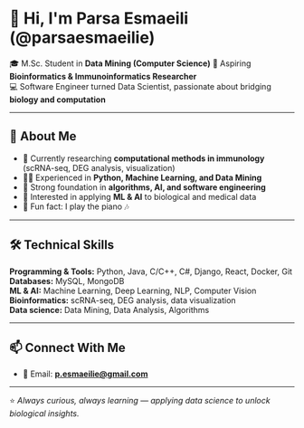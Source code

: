 # 👋 Hi, I'm Parsa Esmaeili (@parsaesmaeilie)

🎓 M.Sc. Student in **Data Mining (Computer Science)** 
🔬 Aspiring **Bioinformatics & Immunoinformatics Researcher**  
💻 Software Engineer turned Data Scientist, passionate about bridging **biology and computation**  

---

## 🧬 About Me  
- 🔭 Currently researching **computational methods in immunology** (scRNA-seq, DEG analysis, visualization)  
- 🧑‍💻 Experienced in **Python, Machine Learning, and Data Mining**  
- 🧩 Strong foundation in **algorithms, AI, and software engineering**  
- 🌱 Interested in applying **ML & AI** to biological and medical data  
- 🎹 Fun fact: I play the piano 🎶  

---

## 🛠️ Technical Skills  

**Programming & Tools:** Python, Java, C/C++, C#, Django, React, Docker, Git  
**Databases:** MySQL, MongoDB  
**ML & AI:** Machine Learning, Deep Learning, NLP, Computer Vision  
**Bioinformatics:** scRNA-seq, DEG analysis, data visualization  
**Data science:** Data Mining, Data Analysis, Algorithms  

---



## 📫 Connect With Me  
- 📧 Email: **p.esmaeilie@gmail.com**  
 

---

⭐️ *Always curious, always learning — applying data science to unlock biological insights.*  
